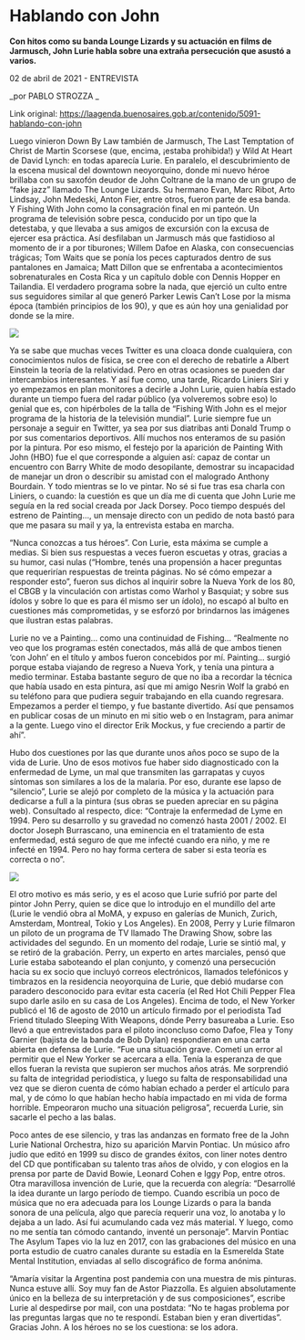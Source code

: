 # Hablando con John

**Con hitos como su banda Lounge Lizards y su actuación en films de Jarmusch, John Lurie habla sobre una extraña persecución que asustó a varios.**

02 de abril de 2021 - ENTREVISTA

_por PABLO STROZZA _

Link original: https://laagenda.buenosaires.gob.ar/contenido/5091-hablando-con-john



Luego vinieron Down By Law también de Jarmusch, The Last Temptation of Christ de Martin Scorsese (que, encima, ¡estaba prohibida!) y Wild At Heart de David Lynch: en todas aparecía Lurie. En paralelo, el descubrimiento de la escena musical del downtown neoyorquino, donde mi nuevo héroe brillaba con su saxofón deudor de John Coltrane de la mano de un grupo de “fake jazz” llamado The Lounge Lizards. Su hermano Evan, Marc Ribot, Arto Lindsay, John Medeski, Anton Fier, entre otros, fueron parte de esa banda. Y Fishing With John como la consagración final en mi panteón. Un programa de televisión sobre pesca, conducido por un tipo que la detestaba, y que llevaba a sus amigos de excursión con la excusa de ejercer esa práctica. Así desfilaban un Jarmusch más que fastidioso al momento de ir a por tiburones; Willem Dafoe en Alaska, con consecuencias trágicas; Tom Waits que se ponía los peces capturados dentro de sus pantalones en Jamaica; Matt Dillon que se enfrentaba a acontecimientos sobrenaturales en Costa Rica y un capítulo doble con Dennis Hopper en Tailandia. El verdadero programa sobre la nada, que ejerció un culto entre sus seguidores similar al que generó Parker Lewis Can’t Lose por la misma época (también principios de los 90), y que es aún hoy una genialidad por donde se la mire.




![](https://cdn.flowlikemusic.com/files/images/45949/117219d1-e579-4b91-9472-737ed8c26526.jpeg)




Ya se sabe que muchas veces Twitter es una cloaca donde cualquiera, con conocimientos nulos de física, se cree con el derecho de rebatirle a Albert Einstein la teoría de la relatividad. Pero en otras ocasiones se pueden dar intercambios interesantes. Y así fue como, una tarde, Ricardo Liniers Siri y yo empezamos en plan monitores a decirle a John Lurie, quien había estado durante un tiempo fuera del radar público (ya volveremos sobre eso) lo genial que es, con hipérboles de la talla de “Fishing With John es el mejor programa de la historia de la televisión mundial”. Lurie siempre fue un personaje a seguir en Twitter, ya sea por sus diatribas anti Donald Trump o por sus comentarios deportivos. Allí muchos nos enteramos de su pasión por la pintura. Por eso mismo, el festejo por la aparición de Painting With John (HBO) fue el que corresponde a alguien así: capaz de contar un encuentro con Barry White de modo desopilante, demostrar su incapacidad de manejar un dron o describir su amistad con el malogrado Anthony Bourdain. Y todo mientras se lo ve pintar. No sé si fue tras esa charla con Liniers, o cuando: la cuestión es que un día me di cuenta que John Lurie me seguía en la red social creada por Jack Dorsey. Poco tiempo después del estreno de Painting…, un mensaje directo con un pedido de nota bastó para que me pasara su mail y ya, la entrevista estaba en marcha.




“Nunca conozcas a tus héroes”. Con Lurie, esta máxima se cumple a medias. Si bien sus respuestas a veces fueron escuetas y otras, gracias a su humor, casi nulas (“Hombre, tenés una propensión a hacer preguntas que requerirían respuestas de treinta páginas. No sé cómo empezar a responder esto”, fueron sus dichos al inquirir sobre la Nueva York de los 80, el CBGB y la vinculación con artistas como Warhol y Basquiat; y sobre sus ídolos y sobre lo que es para él mismo ser un ídolo), no escapó al bulto en cuestiones más comprometidas, y se esforzó por brindarnos las imágenes que ilustran estas palabras.




Lurie no ve a Painting… como una continuidad de Fishing… “Realmente no veo que los programas estén conectados, más allá de que ambos tienen ‘con John’ en el título y ambos fueron concebidos por mí. Painting… surgió porque estaba viajando de regreso a Nueva York, y tenía una pintura a medio terminar. Estaba bastante seguro de que no iba a recordar la técnica que había usado en esta pintura, así que mi amigo Nesrin Wolf la grabó en su teléfono para que pudiera seguir trabajando en ella cuando regresara. Empezamos a perder el tiempo, y fue bastante divertido. Así que pensamos en publicar cosas de un minuto en mi sitio web o en Instagram, para animar a la gente. Luego vino el director Erik Mockus, y fue creciendo a partir de ahí”.




Hubo dos cuestiones por las que durante unos años poco se supo de la vida de Lurie. Uno de esos motivos fue haber sido diagnosticado con la enfermedad de Lyme, un mal que transmiten las garrapatas y cuyos síntomas son similares a los de la malaria. Por eso, durante ese lapso de “silencio”, Lurie se alejó por completo de la música y la actuación para dedicarse a full a la pintura (sus obras se pueden apreciar en su página web). Consultado al respecto, dice: “Contraje la enfermedad de Lyme en 1994. Pero su desarrollo y su gravedad no comenzó hasta 2001 / 2002. El doctor Joseph Burrascano, una eminencia en el tratamiento de esta enfermedad, está seguro de que me infecté cuando era niño, y me re infecté en 1994. Pero no hay forma certera de saber si esta teoría es correcta o no”.




![](https://cdn.flowlikemusic.com/files/images/45951/629eb3e8-776a-4032-b759-3d8f476795e1.jpeg)




El otro motivo es más serio, y es el acoso que Lurie sufrió por parte del pintor John Perry, quien se dice que lo introdujo en el mundillo del arte (Lurie le vendió obra al MoMA, y expuso en galerías de Munich, Zurich, Amsterdam, Montreal, Tokio y Los Angeles). En 2008, Perry y Lurie filmaron un piloto de un programa de TV llamado The Drawing Show, sobre las actividades del segundo. En un momento del rodaje, Lurie se sintió mal, y se retiró de la grabación. Perry, un experto en artes marciales, pensó que Lurie estaba saboteando el plan conjunto, y comenzó una persecución hacia su ex socio que incluyó correos electrónicos, llamados telefónicos y timbrazos en la residencia neoyorquina de Lurie, que debió mudarse con paradero desconocido para evitar esta cacería (el Red Hot Chili Pepper Flea supo darle asilo en su casa de Los Angeles). Encima de todo, el New Yorker publicó el 16 de agosto de 2010 un artículo firmado por el periodista Tad Friend titulado Sleeping With Weapons, dónde Perry basureaba a Lurie. Eso llevó a que entrevistados para el piloto inconcluso como Dafoe, Flea y Tony Garnier (bajista de la banda de Bob Dylan) respondieran en una carta abierta en defensa de Lurie. “Fue una situación grave. Cometí un error al permitir que el New Yorker se acercara a ella. Tenía la esperanza de que ellos fueran la revista que supieron ser muchos años atrás. Me sorprendió su falta de integridad periodística, y luego su falta de responsabilidad una vez que se dieron cuenta de cómo habían echado a perder el artículo para mal, y de cómo lo que habían hecho había impactado en mi vida de forma horrible. Empeoraron mucho una situación peligrosa”, recuerda Lurie, sin sacarle el pecho a las balas.




Poco antes de ese silencio, y tras las andanzas en formato free de la John Lurie National Orchestra, hizo su aparición Marvin Pontiac. Un músico afro judío que editó en 1999 su disco de grandes éxitos, con liner notes dentro del CD que pontificaban su talento tras años de olvido, y con elogios en la prensa por parte de David Bowie, Leonard Cohen e Iggy Pop, entre otros. Otra maravillosa invención de Lurie, que la recuerda con alegría: “Desarrollé la idea durante un largo período de tiempo. Cuando escribía un poco de música que no era adecuada para los Lounge Lizards o para la banda sonora de una película, algo que parecía requerir una voz, lo anotaba y lo dejaba a un lado. Así fui acumulando cada vez más material. Y luego, como no me sentía tan cómodo cantando, inventé un personaje”. Marvin Pontiac The Asylum Tapes vio la luz en 2017, con las grabaciones del músico en una porta estudio de cuatro canales durante su estadía en la Esmerelda State Mental Institution, enviadas al sello discográfico de forma anónima.




“Amaría visitar la Argentina post pandemia con una muestra de mis pinturas. Nunca estuve allí. Soy muy fan de Astor Piazzolla. Es alguien absolutamente único en la belleza de su interpretación y de sus composiciones”, escribe Lurie al despedirse por mail, con una postdata: “No te hagas problema por las preguntas largas que no te respondí. Estaban bien y eran divertidas”. Gracias John. A los héroes no se los cuestiona: se los adora.



